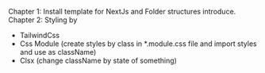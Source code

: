 Chapter 1: Install template for NextJs and Folder structures introduce.
Chapter 2: Styling by 
  - TailwindCss
  - Css Module (create styles by class in *.module.css file and import styles and use as className)
  - Clsx (change className by state of something)

